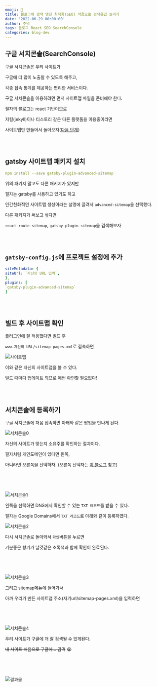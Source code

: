 ```yaml
---
emoji: 🔮
title: 블로그에 검색 엔진 최적화(SEO) 적용으로 검색유입 늘리기
date: '2022-06-29 00:00:00'
author: 주녁
tags: 블로그 React SEO SearchConsole
categories: blog-dev
---
```


## 구글 서치콘솔(SearchConsole)

구글 서치콘솔은 우리 사이트가

구글에 더 많이 노출될 수 있도록 해주고,

각종 접속 통계를 제공하는 편리한 서비스이다.

구글 서치콘솔을 이용하려면 먼저 사이트맵 파일을 준비해야 한다.

필자의 블로그는 react 기반이므로

지킬(jekyll)이나 티스토리 같은 다른 플랫폼을 이용중이라면

사이트맵만 만들어서 돌아오자([다음 단계](#search-console))

<br/><br/>

## gatsby 사이트맵 패키지 설치

```yml
npm install --save gatsby-plugin-advanced-sitemap
```

위의 패키지 말고도 다른 패키지가 있지만

필자는 gatsby를 사용하고 있기도 하고

인간친화적인 사이트맵 생성이라는 설명에 끌려서 `advanced-sitemap`을 선택했다.

다른 패키지가 써보고 싶다면

`react-route-sitemap`, `gatsby-plugin-sitemap`을 검색해보자

<br/><br/>

## `gatsby-config.js`에 프로젝트 설정에 추가

```yml
siteMetadata: {
siteUrl: `자신의 URL 입력`,
},
plugins: [
`gatsby-plugin-advanced-sitemap`
]
```

<br/><br/>

## 빌드 후 사이트맵 확인

플러그인에 잘 적용했다면 빌드 후

`www.자신의 URL/sitemap-pages.xml`로 접속하면

![사이트맵](sitemap.png)

이와 같은 자신의 사이트맵을 볼 수 있다.

빌드 때마다 업데이트 되므로 매번 확인할 필요없다!

<span id="search-console"/>

<br/><br/>

## 서치콘솔에 등록하기

구글 서치콘솔에 처음 접속하면 아래와 같은 팝업을 만나게 된다.

![서치콘솔0](console0.png)

자신의 사이트가 맞는지 소유주를 확인하는 절차이다.

필자처럼 개인도메인이 있다면 왼쪽,

아니라면 오른쪽을 선택하자. (오른쪽 선택자는 [이 블로그](https://sasumpi123.github.io/general/gitblog4/) 참고)

<br/><br/>

##

![서치콘솔1](console1.png)

왼쪽을 선택하면 DNS에서 확인할 수 있는 `TXT 레코드`를 받을 수 있다.

필자는 Google Domains에서 `TXT 레코드`로 아래와 같이 등록하였다.

![서치콘솔2](console2.png)

다시 서치콘솔로 돌아와서 `확인`버튼을 누르면

기분좋은 향기가 날것같은 초록색과 함께 확인이 완료된다.

<br/><br/>

##

![서치콘솔3](console3.png)

그리고 sitemap메뉴에 들어가서

아까 우리가 만든 사이트맵 주소(자기url/sitemap-pages.xml)을 입력하면

<br/><br/>

##

![서치콘솔4](console4.png)

우리 사이트가 구글에 더 잘 검색될 수 있게된다.

~~내 사이트 처음으로 구글에... 감격~~ :sob:

<br/><br/>

##

![결과물](result.png)

```toc

```
